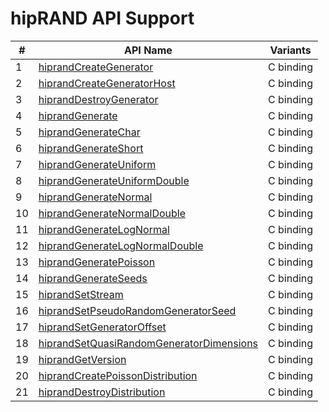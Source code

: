 # hipRAND API Support

\# | API Name | Variants
----|---------------|---------
1 | [hiprandCreateGenerator](https://rocmsoftwareplatform.github.io/hipfort/interfacehipfort__hiprand_1_1hiprandcreategenerator.html "Interface documentation") | C binding
2 | [hiprandCreateGeneratorHost](https://rocmsoftwareplatform.github.io/hipfort/interfacehipfort__hiprand_1_1hiprandcreategeneratorhost.html "Interface documentation") | C binding
3 | [hiprandDestroyGenerator](https://rocmsoftwareplatform.github.io/hipfort/interfacehipfort__hiprand_1_1hipranddestroygenerator.html "Interface documentation") | C binding
4 | [hiprandGenerate](https://rocmsoftwareplatform.github.io/hipfort/interfacehipfort__hiprand_1_1hiprandgenerate.html "Interface documentation") | C binding
5 | [hiprandGenerateChar](https://rocmsoftwareplatform.github.io/hipfort/interfacehipfort__hiprand_1_1hiprandgeneratechar.html "Interface documentation") | C binding
6 | [hiprandGenerateShort](https://rocmsoftwareplatform.github.io/hipfort/interfacehipfort__hiprand_1_1hiprandgenerateshort.html "Interface documentation") | C binding
7 | [hiprandGenerateUniform](https://rocmsoftwareplatform.github.io/hipfort/interfacehipfort__hiprand_1_1hiprandgenerateuniform.html "Interface documentation") | C binding
8 | [hiprandGenerateUniformDouble](https://rocmsoftwareplatform.github.io/hipfort/interfacehipfort__hiprand_1_1hiprandgenerateuniformdouble.html "Interface documentation") | C binding
9 | [hiprandGenerateNormal](https://rocmsoftwareplatform.github.io/hipfort/interfacehipfort__hiprand_1_1hiprandgeneratenormal.html "Interface documentation") | C binding
10 | [hiprandGenerateNormalDouble](https://rocmsoftwareplatform.github.io/hipfort/interfacehipfort__hiprand_1_1hiprandgeneratenormaldouble.html "Interface documentation") | C binding
11 | [hiprandGenerateLogNormal](https://rocmsoftwareplatform.github.io/hipfort/interfacehipfort__hiprand_1_1hiprandgeneratelognormal.html "Interface documentation") | C binding
12 | [hiprandGenerateLogNormalDouble](https://rocmsoftwareplatform.github.io/hipfort/interfacehipfort__hiprand_1_1hiprandgeneratelognormaldouble.html "Interface documentation") | C binding
13 | [hiprandGeneratePoisson](https://rocmsoftwareplatform.github.io/hipfort/interfacehipfort__hiprand_1_1hiprandgeneratepoisson.html "Interface documentation") | C binding
14 | [hiprandGenerateSeeds](https://rocmsoftwareplatform.github.io/hipfort/interfacehipfort__hiprand_1_1hiprandgenerateseeds.html "Interface documentation") | C binding
15 | [hiprandSetStream](https://rocmsoftwareplatform.github.io/hipfort/interfacehipfort__hiprand_1_1hiprandsetstream.html "Interface documentation") | C binding
16 | [hiprandSetPseudoRandomGeneratorSeed](https://rocmsoftwareplatform.github.io/hipfort/interfacehipfort__hiprand_1_1hiprandsetpseudorandomgeneratorseed.html "Interface documentation") | C binding
17 | [hiprandSetGeneratorOffset](https://rocmsoftwareplatform.github.io/hipfort/interfacehipfort__hiprand_1_1hiprandsetgeneratoroffset.html "Interface documentation") | C binding
18 | [hiprandSetQuasiRandomGeneratorDimensions](https://rocmsoftwareplatform.github.io/hipfort/interfacehipfort__hiprand_1_1hiprandsetquasirandomgeneratordimensions.html "Interface documentation") | C binding
19 | [hiprandGetVersion](https://rocmsoftwareplatform.github.io/hipfort/interfacehipfort__hiprand_1_1hiprandgetversion.html "Interface documentation") | C binding
20 | [hiprandCreatePoissonDistribution](https://rocmsoftwareplatform.github.io/hipfort/interfacehipfort__hiprand_1_1hiprandcreatepoissondistribution.html "Interface documentation") | C binding
21 | [hiprandDestroyDistribution](https://rocmsoftwareplatform.github.io/hipfort/interfacehipfort__hiprand_1_1hipranddestroydistribution.html "Interface documentation") | C binding